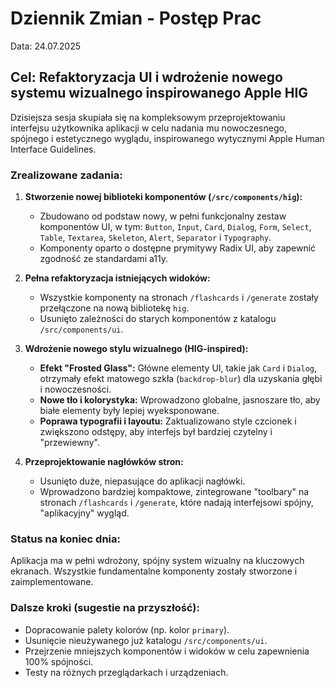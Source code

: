 # Dziennik Zmian - Postęp Prac

Data: 24.07.2025

## Cel: Refaktoryzacja UI i wdrożenie nowego systemu wizualnego inspirowanego Apple HIG

Dzisiejsza sesja skupiała się na kompleksowym przeprojektowaniu interfejsu użytkownika aplikacji w celu nadania mu nowoczesnego, spójnego i estetycznego wyglądu, inspirowanego wytycznymi Apple Human Interface Guidelines.

### Zrealizowane zadania:

1.  **Stworzenie nowej biblioteki komponentów (`/src/components/hig`):**

    - Zbudowano od podstaw nowy, w pełni funkcjonalny zestaw komponentów UI, w tym: `Button`, `Input`, `Card`, `Dialog`, `Form`, `Select`, `Table`, `Textarea`, `Skeleton`, `Alert`, `Separator` i `Typography`.
    - Komponenty oparto o dostępne prymitywy Radix UI, aby zapewnić zgodność ze standardami a11y.

2.  **Pełna refaktoryzacja istniejących widoków:**

    - Wszystkie komponenty na stronach `/flashcards` i `/generate` zostały przełączone na nową bibliotekę `hig`.
    - Usunięto zależności do starych komponentów z katalogu `/src/components/ui`.

3.  **Wdrożenie nowego stylu wizualnego (HIG-inspired):**

    - **Efekt "Frosted Glass":** Główne elementy UI, takie jak `Card` i `Dialog`, otrzymały efekt matowego szkła (`backdrop-blur`) dla uzyskania głębi i nowoczesności.
    - **Nowe tło i kolorystyka:** Wprowadzono globalne, jasnoszare tło, aby białe elementy były lepiej wyeksponowane.
    - **Poprawa typografii i layoutu:** Zaktualizowano style czcionek i zwiększono odstępy, aby interfejs był bardziej czytelny i "przewiewny".

4.  **Przeprojektowanie nagłówków stron:**
    - Usunięto duże, niepasujące do aplikacji nagłówki.
    - Wprowadzono bardziej kompaktowe, zintegrowane "toolbary" na stronach `/flashcards` i `/generate`, które nadają interfejsowi spójny, "aplikacyjny" wygląd.

### Status na koniec dnia:

Aplikacja ma w pełni wdrożony, spójny system wizualny na kluczowych ekranach. Wszystkie fundamentalne komponenty zostały stworzone i zaimplementowane.

### Dalsze kroki (sugestie na przyszłość):

- Dopracowanie palety kolorów (np. kolor `primary`).
- Usunięcie nieużywanego już katalogu `/src/components/ui`.
- Przejrzenie mniejszych komponentów i widoków w celu zapewnienia 100% spójności.
- Testy na różnych przeglądarkach i urządzeniach.
